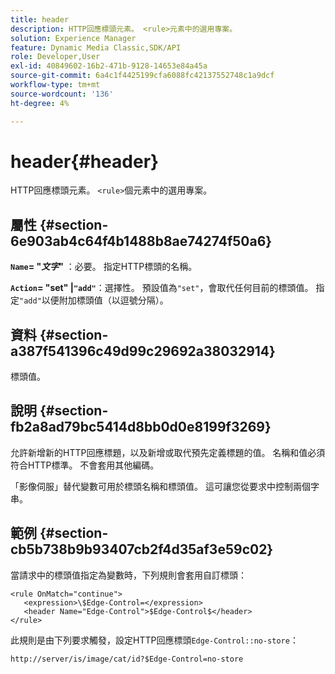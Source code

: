 ```yaml
---
title: header
description: HTTP回應標頭元素。 <rule>元素中的選用專案。
solution: Experience Manager
feature: Dynamic Media Classic,SDK/API
role: Developer,User
exl-id: 40849602-16b2-471b-9128-14653e84a45a
source-git-commit: 6a4c1f4425199cfa6088fc42137552748c1a9dcf
workflow-type: tm+mt
source-wordcount: '136'
ht-degree: 4%

---
```


# header{#header}

HTTP回應標頭元素。 `<rule>`個元素中的選用專案。

## 屬性 {#section-6e903ab4c64f4b1488b8ae74274f50a6}

**`Name`= &quot;*文字*&quot;** ：必要。 指定HTTP標頭的名稱。

**`Action`= &quot;set&quot; |`"add"`**：選擇性。 預設值為`"set"`，會取代任何目前的標頭值。 指定`"add"`以便附加標頭值（以逗號分隔）。

## 資料 {#section-a387f541396c49d99c29692a38032914}

標頭值。

## 說明 {#section-fb2a8ad79bc5414d8bb0d0e8199f3269}

允許新增新的HTTP回應標題，以及新增或取代預先定義標題的值。 名稱和值必須符合HTTP標準。 不會套用其他編碼。

「影像伺服」替代變數可用於標頭名稱和標頭值。 這可讓您從要求中控制兩個字串。

## 範例 {#section-cb5b738b9b93407cb2f4d35af3e59c02}

當請求中的標頭值指定為變數時，下列規則會套用自訂標頭：

```
<rule OnMatch="continue">
   <expression>\$Edge-Control=</expression>
   <header Name="Edge-Control">$Edge-Control$</header>
</rule>
```

此規則是由下列要求觸發，設定HTTP回應標頭`Edge-Control::no-store`：

`http://server/is/image/cat/id?$Edge-Control=no-store`

